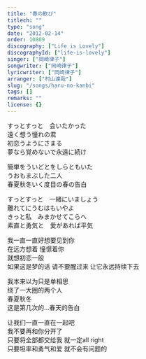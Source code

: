 ```yaml
---
title: "春の歓び"
titlech: ""
type: "song"
date: "2012-02-14"
order: 10809
discography: ["Life is Lovely"]
discographyId: ["life-is-lovely"]
singer: ["岡崎律子"]
songwriter: ["岡崎律子"]
lyricwriter: ["岡崎律子"]
arranger: ["村山達哉"]
slug: "/songs/haru-no-kanbi"
tags: []
remarks: ""
license: {}
---
```


  
すっとすっと　会いたかった  
遠く想う憧れの君  
初恋うようにさまる  
夢なら覚めないで永遠に続け  
  
簡単をういどとをしらともいた  
うおもまぶした二人  
春夏秋冬いく度目の春の告白  
  
すっとすっと　一緒にいましょう  
離れてにうむはもいやよ  
きっと私　みまかせてこらへ  
素直と勇気と　愛があれば平気  

<!-- 翻译 -->

  
我一直一直好想要见到你  
在远方想着 憧憬着你  
就想初恋一般  
如果这是梦的话 请不要醒过来 让它永远持续下去  
  
我本来以为只是单相思  
绕了一大圈的两个人  
春夏秋冬  
这是第几次的...春天的告白  
  
让我们一直一直在一起吧  
我不要再和你分开了  
只要将全部都交给我 就一定all right  
只要坦率和勇气和爱 就不会有问题的
